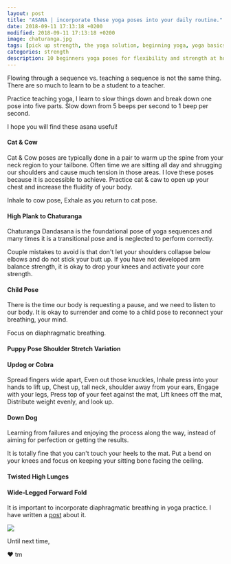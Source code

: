 ```yaml
---
layout: post
title: "ASANA | incorporate these yoga poses into your daily routine."
date: 2018-09-11 17:13:18 +0200
modified: 2018-09-11 17:13:18 +0200
image: chaturanga.jpg 
tags: [pick up strength, the yoga solution, beginning yoga, yoga basics, yoga poses for beginners at home, yoga for complete beginners, yoga for flexibility and strength]
categories: strength
description: 10 beginners yoga poses for flexibility and strength at home. 
---
```


Flowing through a sequence vs. teaching a sequence is not the same thing. There are so much to learn to be a student to a teacher.

Practice teaching yoga, I learn to slow things down and break down one pose into five parts. Slow down from 5 beeps per second to 1 beep per second.

I hope you will find these asana useful!

#### Cat & Cow

Cat & Cow poses are typically done in a pair to warm up the spine from your neck region to your tailbone. Often time we are sitting all day and shrugging our shoulders and cause much tension in those areas. I love these poses because it is accessible to achieve. Practice cat & caw to open up your chest and increase the fluidity of your body.

Inhale to cow pose,
Exhale as you return to cat pose.

#### High Plank to Chaturanga

Chaturanga Dandasana is the foundational pose of yoga sequences and many times it is a transitional pose and is neglected to perform correctly. 

Couple mistakes to avoid is that don't let your shoulders collapse below elbows and do not stick your butt up. If you have not developed arm balance strength, it is okay to drop your knees and activate your core strength. 

#### Child Pose

There is the time our body is requesting a pause, and we need to listen to our body. It is okay to surrender and come to a child pose to reconnect your breathing, your mind. 

Focus on diaphragmatic breathing.

#### Puppy Pose Shoulder Stretch Variation

#### Updog or Cobra

Spread fingers wide apart,
Even out those knuckles,
Inhale press into your hands to lift up,
Chest up, tall neck, shoulder away from your ears,
Engage with your legs,
Press top of your feet against the mat,
Lift knees off the mat,
Distribute weight evenly, and look up.

#### Down Dog

Learning from failures and enjoying the process along the way, instead of aiming for perfection or getting the results.

It is totally fine that you can't touch your heels to the mat. Put a bend on your knees and focus on keeping your sitting bone facing the ceiling.

#### Twisted High Lunges

#### Wide-Legged Forward Fold


It is important to incorporate diaphragmatic breathing in yoga practice. I have written a [post][post] about it.


![]({{site.baseurl}}/images/yoga-poses.jpg)


Until next time,

❤ tm


[post]: https://pickupstrength.com/strength/breathing-techniques-you-might-not-have-known/